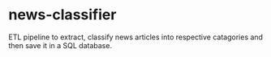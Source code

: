 # news-classifier
 
ETL pipeline to extract, classify news articles into respective catagories and then save it in a SQL database.
